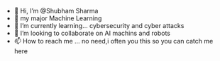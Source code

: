- 👋 Hi, I’m @Shubham Sharma
- 👀 my major Machine Learning
- 🌱 I’m currently learning... cybersecurity and cyber attacks
- 💞️ I’m looking to collaborate on AI machins and robots
- 📫 How to reach me ... no need,i often you this so you can catch me here

<!---
WilsonShubham/WilsonShubham is a ✨ special ✨ repository because its `README.md` (this file) appears on your GitHub profile.
You can click the Preview link to take a look at your changes.
--->
